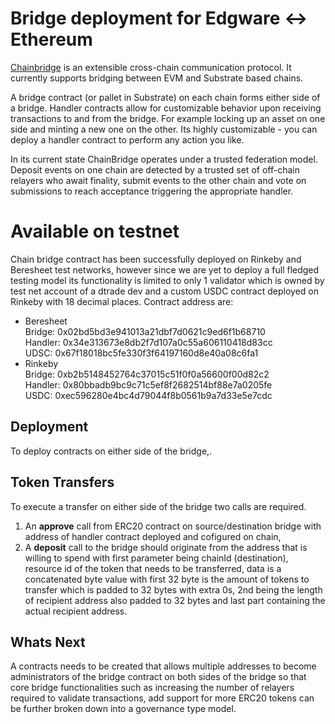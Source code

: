 # Bridge deployment for Edgware <-> Ethereum
[Chainbridge](https://github.com/ChainSafe/ChainBridge) is an extensible cross-chain communication protocol. It currently supports bridging between EVM and Substrate based chains.

A bridge contract (or pallet in Substrate) on each chain forms either side of a bridge. Handler contracts allow for customizable behavior upon receiving transactions to and from the bridge. For example locking up an asset on one side and minting a new one on the other. Its highly customizable - you can deploy a handler contract to perform any action you like.

In its current state ChainBridge operates under a trusted federation model. Deposit events on one chain are detected by a trusted set of off-chain relayers who await finality, submit events to the other chain and vote on submissions to reach acceptance triggering the appropriate handler.

# Available on testnet
Chain bridge contract has been successfully deployed on Rinkeby and Beresheet test networks, however since we are yet to deploy a full fledged testing model
its functionality is limited to only 1 validator which is owned by test net account of a dtrade dev and a custom USDC contract deployed on Rinkeby with 18 decimal places.
Contract address are:
* Beresheet\
  Bridge: 0x02bd5bd3e941013a21dbf7d0621c9ed6f1b68710\
  Handler: 0x34e313673e8db2f7d107a0c55a606110418d83cc\
  UDSC: 0x67f18018bc5fe330f3f64197160d8e40a08c6fa1
* Rinkeby\
  Bridge: 0xb2b5148452764c37015c51f0f0a56600f00d82c2\
  Handler: 0x80bbadb9bc9c71c5ef8f2682514bf88e7a0205fe\
  USDC: 0xec596280e4bc4d79044f8b0561b9a7d33e5e7cdc
## Deployment
To deploy contracts on either side of the bridge,.

## Token Transfers

To execute a transfer on either side of the bridge two calls are required.
1. An **approve** call from ERC20 contract on source/destination bridge with address of handler contract deployed and cofigured on chain,
2. A **deposit** call to the bridge should originate from the address that is willing to spend with first parameter being chainId (destination), resource id of the token that needs to be transferred, data is a concatenated byte value with first 32 byte is the amount of tokens to transfer which is padded to 32 bytes with extra 0s, 2nd being the length of recipient address also padded to 32 bytes and last part containing the actual recipient address.


## Whats Next
A contracts needs to be created that allows multiple addresses to become administrators of the bridge contract on both sides of the bridge so that core bridge functionalities such as increasing the number of relayers required to validate transactions, add support for more ERC20 tokens can be further broken down into a governance type model.
